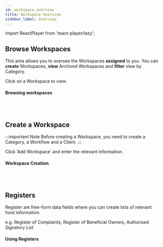 ```yaml
---
id: workspace_overview
title: Workspace Overview
sidebar_label: Overview
---
```


import ReactPlayer from 'react-player/lazy';

## Browse Workspaces

This area allows you to oversee the Workspaces **assigned** to you. You can **create** Workspaces, **view** Archived Workspaces and **filter** view by Category.

Click on a Workspace to view.
#### Browsing workspaces

  <ReactPlayer 
  url='https://vimeo.com/473797239/4490fe99da'
  width="100%"
  controls="true"/>    

<br/>
<br/>

## Create a Workspace

:::important Note 
Before creating a Workspace, you need to create a Category, a Workflow and a Client.
:::

Click ‘Add Workspace’ and enter the relevant information.
#### Workspace Creation

  <ReactPlayer 
  url='https://vimeo.com/473797337/00d7286910'
  width="100%"
  controls="true"/>    

<br/>
<br/>

## Registers

Register are free-form data fields where you can create lists of relevant fund information. 

e.g. Register of Complaints, Register of Beneficial Owners, Authorised Signatory List


#### Using Registers

  <ReactPlayer 
  url='https://vimeo.com/473797487/6aceba405e'
  width="100%"
  controls="true"/>    

<br/>
<br/>

